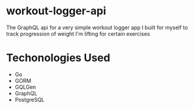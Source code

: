 # workout-logger-api

The GraphQL api for a very simple workout logger app I built for myself to track progression of weight I'm lifting for certain exercises

# Techonologies Used

- Go
- GORM
- GQLGen
- GraphQL
- PostgreSQL

